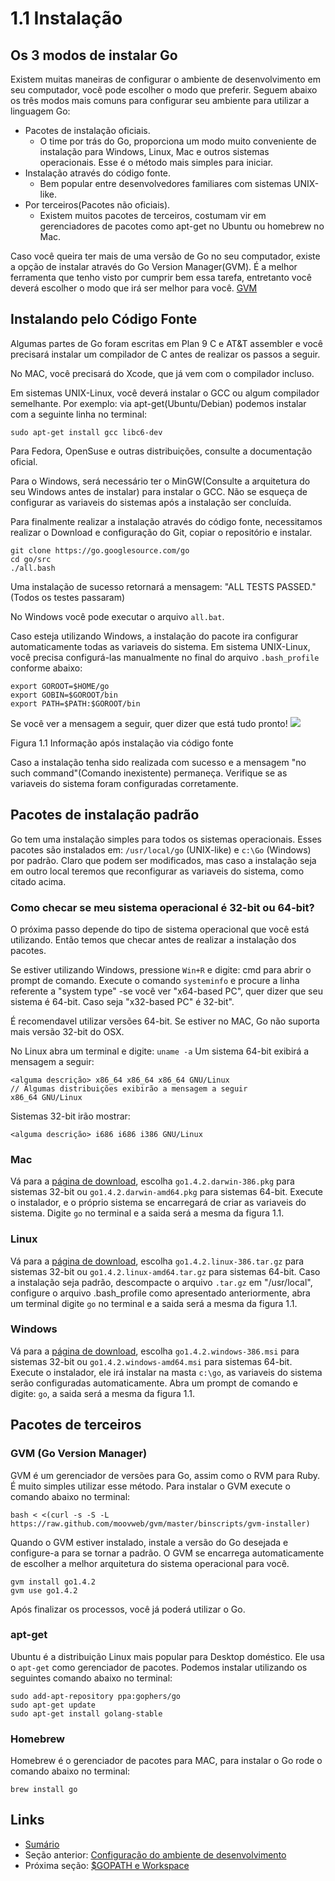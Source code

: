 # 1.1 Instalação

## Os 3 modos de instalar Go

Existem muitas maneiras de configurar o ambiente de desenvolvimento em seu computador, você pode escolher o modo que preferir. Seguem abaixo os três modos mais comuns para configurar seu ambiente para utilizar a linguagem Go:

* Pacotes de instalação oficiais.
  * O time por trás do Go, proporciona um modo muito conveniente de instalação para Windows, Linux, Mac e outros sistemas operacionais. Esse é o método mais simples para iniciar.
* Instalação através do código fonte.
  * Bem popular entre desenvolvedores familiares com sistemas UNIX-like.
* Por terceiros(Pacotes não oficiais).
  * Existem muitos pacotes de terceiros, costumam vir em gerenciadores de pacotes como apt-get no Ubuntu ou homebrew no Mac.

Caso você queira ter mais de uma versão de Go no seu computador, existe a opção de instalar através do Go Version Manager(GVM). É a melhor ferramenta que tenho visto por cumprir bem essa tarefa, entretanto você deverá escolher o modo que irá ser melhor para você. [GVM](https://github.com/moovweb/gvm)

## Instalando pelo Código Fonte

Algumas partes de Go foram escritas em Plan 9 C e AT\&T assembler e você precisará instalar um compilador de C antes de realizar os passos a seguir.

No MAC, você precisará do Xcode, que já vem com o compilador incluso.

Em sistemas UNIX-Linux, você deverá instalar o GCC ou algum compilador semelhante. Por exemplo: via apt-get(Ubuntu/Debian) podemos instalar com a seguinte linha no terminal:

`sudo apt-get install gcc libc6-dev`

Para Fedora, OpenSuse e outras distribuições, consulte a documentação oficial.

Para o Windows, será necessário ter o MinGW(Consulte a arquitetura do seu Windows antes de instalar) para instalar o GCC. Não se esqueça de configurar as variaveis do sistemas após a instalação ser concluída.

Para finalmente realizar a instalação através do código fonte, necessitamos realizar o Download e configuração do Git, copiar o repositório e instalar.

```
git clone https://go.googlesource.com/go
cd go/src
./all.bash 	
```

Uma instalação de sucesso retornará a mensagem: "ALL TESTS PASSED." (Todos os testes passaram)

No Windows você pode executar o arquivo `all.bat`.

Caso esteja utilizando Windows, a instalação do pacote ira configurar automaticamente todas as variaveis do sistema. Em sistema UNIX-Linux, você precisa configurá-las manualmente no final do arquivo `.bash_profile` conforme abaixo:

```
export GOROOT=$HOME/go
export GOBIN=$GOROOT/bin
export PATH=$PATH:$GOROOT/bin
```

Se você ver a mensagem a seguir, quer dizer que está tudo pronto! ![](images/1.1.mac.png)

Figura 1.1 Informação após instalação via código fonte

Caso a instalação tenha sido realizada com sucesso e a mensagem "no such command"(Comando inexistente) permaneça. Verifique se as variaveis do sistema foram configuradas corretamente.

## Pacotes de instalação padrão

Go tem uma instalação simples para todos os sistemas operacionais. Esses pacotes são instalados em: `/usr/local/go` (UNIX-like) e `c:\Go` (Windows) por padrão. Claro que podem ser modificados, mas caso a instalação seja em outro local teremos que reconfigurar as variaveis do sistema, como citado acima.

### Como checar se meu sistema operacional é 32-bit ou 64-bit?

O próxima passo depende do tipo de sistema operacional que você está utilizando. Então temos que checar antes de realizar a instalação dos pacotes.

Se estiver utilizando Windows, pressione `Win+R` e digite: cmd para abrir o prompt de comando. Execute o comando `systeminfo` e procure a linha referente a "system type" -se você ver "x64-based PC", quer dizer que seu sistema é 64-bit. Caso seja "x32-based PC" é 32-bit".

É recomendavel utilizar versões 64-bit. Se estiver no MAC, Go não suporta mais versão 32-bit do OSX.

No Linux abra um terminal e digite: `uname -a` Um sistema 64-bit exibirá a mensagem a seguir:

```
<alguma descrição> x86_64 x86_64 x86_64 GNU/Linux
// Algumas distribuições exibirão a mensagem a seguir
x86_64 GNU/Linux
```

Sistemas 32-bit irão mostrar:

```
<alguma descrição> i686 i686 i386 GNU/Linux
```

### Mac

Vá para a [página de download](https://golang.org/dl/), escolha `go1.4.2.darwin-386.pkg` para sistemas 32-bit ou `go1.4.2.darwin-amd64.pkg` para sistemas 64-bit. Execute o instalador, e o próprio sistema se encarregará de criar as variaveis do sistema. Digite `go` no terminal e a saida será a mesma da figura 1.1.

### Linux

Vá para a [página de download](https://golang.org/dl/), escolha `go1.4.2.linux-386.tar.gz` para sistemas 32-bit ou `go1.4.2.linux-amd64.tar.gz` para sistemas 64-bit. Caso a instalação seja padrão, descompacte o arquivo `.tar.gz` em "/usr/local", configure o arquivo .bash\_profile como apresentado anteriormente, abra um terminal digite `go` no terminal e a saida será a mesma da figura 1.1.

### Windows

Vá para a [página de download](https://golang.org/dl/), escolha `go1.4.2.windows-386.msi` para sistemas 32-bit ou `go1.4.2.windows-amd64.msi` para sistemas 64-bit. Execute o instalador, ele irá instalar na masta `c:\go`, as variaveis do sistema serão configuradas automaticamente. Abra um prompt de comando e digite: `go`, a saida será a mesma da figura 1.1.

## Pacotes de terceiros

### GVM (Go Version Manager)

GVM é um gerenciador de versões para Go, assim como o RVM para Ruby. É muito simples utilizar esse método. Para instalar o GVM execute o comando abaixo no terminal:

```
bash < <(curl -s -S -L https://raw.github.com/moovweb/gvm/master/binscripts/gvm-installer)
```

Quando o GVM estiver instalado, instale a versão do Go desejada e configure-a para se tornar a padrão. O GVM se encarrega automaticamente de escolher a melhor arquitetura do sistema operacional para você.

```
gvm install go1.4.2
gvm use go1.4.2
```

Após finalizar os processos, você já poderá utilizar o Go.

### apt-get

Ubuntu é a distribuição Linux mais popular para Desktop doméstico. Ele usa o `apt-get` como gerenciador de pacotes. Podemos instalar utilizando os seguintes comando abaixo no terminal:

```
sudo add-apt-repository ppa:gophers/go
sudo apt-get update
sudo apt-get install golang-stable
```

### Homebrew

Homebrew é o gerenciador de pacotes para MAC, para instalar o Go rode o comando abaixo no terminal:

```
brew install go
```

## Links

* [Sumário](preface.md)
* Seção anterior: [Configuração do ambiente de desenvolvimento](01.0.md)
* Próxima seção: [$GOPATH e Workspace](01.2.md)
